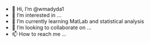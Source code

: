 - 👋 Hi, I’m @wmadyda1
- 👀 I’m interested in ...
- 🌱 I’m currently learning MatLab and statistical analysis
- 💞️ I’m looking to collaborate on ...
- 📫 How to reach me ...

<!---
wmadyda1/wmadyda1 is a ✨ special ✨ repository because its `README.md` (this file) appears on your GitHub profile.
You can click the Preview link to take a look at your changes.
--->

